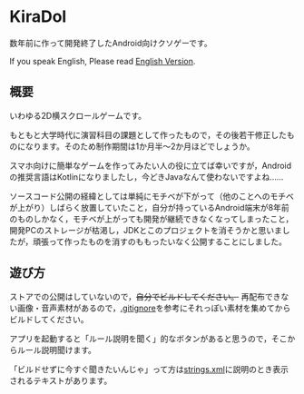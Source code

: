 # KiraDol

数年前に作って開発終了したAndroid向けクソゲーです。

If you speak English, Please read [English Version](./README-en.md).


## 概要

いわゆる2D横スクロールゲームです。

もともと大学時代に演習科目の課題として作ったもので，その後若干修正したものになります。そのため制作期間は1か月半〜2か月ほどでしょうか。

スマホ向けに簡単なゲームを作ってみたい人の役に立てば幸いですが，Androidの推奨言語はKotlinになりましたし，今どきJavaなんて使わないですよね……

ソースコード公開の経緯としては単純にモチベが下がって（他のことへのモチベが上がり）しばらく放置していたこと，自分が持っているAndroid端末が8年前のものしかなく，モチベが上がっても開発が継続できなくなってしまったこと，開発PCのストレージが枯渇し，JDKとこのプロジェクトを消そうかと思いましたが，頑張って作ったものを消すのももったいなく公開することにしました。


## 遊び方

ストアでの公開はしていないので，~~自分でビルドしてください。~~ 再配布できない画像・音声素材があるので，[.gitignore](./.gitignore)を参考にそれっぽい素材を集めてからビルドしてください。

アプリを起動すると「ルール説明を聞く」的なボタンがあると思うので，そこからルール説明聞けます。

「ビルドせずに今すぐ聞きたいんじゃ」って方は[strings.xml](./app/src/main/res/values/strings.xml)に説明のとき表示されるテキストがあります。
